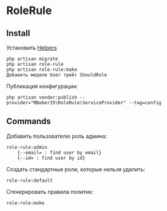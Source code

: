 # RoleRule

## Install

Установить [Helpers](https://packagist.org/packages/mbober35/helpers)

    php artisan migrate
    php artisan role-rule
    php artisan role-rule:make
    Добавить модели User трейт ShouldRole

Публикация конфигурации:

    php artisan vendor:publish --provider="MBober35\RoleRule\ServiceProvider" --tag=config

## Commands

Добавить пользователю роль админа:

    role-rule:admin
        {--email= : find user by email}
        {--id= : find user by id}

Создать стандартные роли, которые нельзя удалить:

    role-rule:default

Сгенерировать правила политик:

    role-rule:make